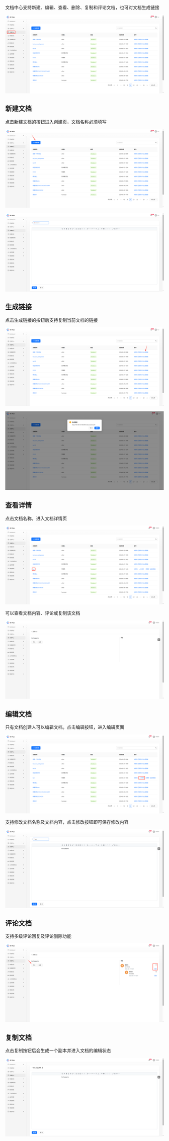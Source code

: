 文档中心支持新建、编辑、查看、删除、复制和评论文档，也可对文档生成链接

![](images/文档中心/image.png)



## 新建文档

点击新建文档的按钮进入创建页，文档名称必须填写

![](images/文档中心/image-1.png)

![](images/文档中心/image-2.png)



## 生成链接

点击生成链接的按钮后支持复制当前文档的链接

![](images/文档中心/image-3.png)

![](images/文档中心/image-4.png)



## 查看详情

点击文档名称，进入文档详情页

![](images/文档中心/image-5.png)

可以查看文档内容、评论或复制该文档

![](images/文档中心/image-6.png)



## 编辑文档

只有文档创建人可以编辑文档。点击编辑按钮，进入编辑页面

![](images/文档中心/image-7.png)

支持修改文档名称及文档内容，点击修改按钮即可保存修改内容

![](images/文档中心/image-8.png)



## 评论文档

支持多级评论回复及评论删除功能

![](images/文档中心/image-9.png)



## 复制文档

点击复制按钮后会生成一个副本并进入文档的编辑状态

![](images/文档中心/image-10.png)

